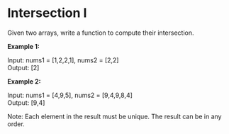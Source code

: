 # Intersection I

Given two arrays, write a function to compute their intersection.

**Example 1:**

Input: nums1 = [1,2,2,1], nums2 = [2,2]<br>
Output: [2]<br>

**Example 2:**

Input: nums1 = [4,9,5], nums2 = [9,4,9,8,4]<br>
Output: [9,4]<br>

Note:
Each element in the result must be unique.
The result can be in any order.
